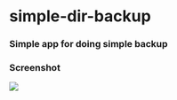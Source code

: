 # simple-dir-backup
<h3>Simple app for doing simple backup</h3>
<h3>Screenshot</h3>
<img src="https://user-images.githubusercontent.com/49562651/136047276-3fd7083f-2c45-4fe7-8205-2a8ab454343c.png"/>
